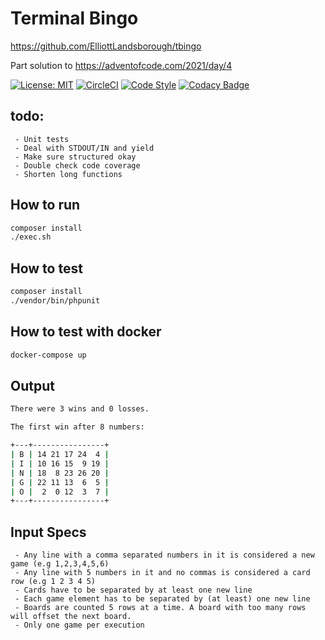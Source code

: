 # Terminal Bingo

https://github.com/ElliottLandsborough/tbingo

Part solution to https://adventofcode.com/2021/day/4

[![License: MIT](https://img.shields.io/badge/License-MIT-yellow.svg)](https://opensource.org/licenses/MIT)
[![CircleCI](https://circleci.com/gh/ElliottLandsborough/tbingo.svg?style=svg)](https://circleci.com/gh/ElliottLandsborough/tbingo)
[![Code Style](https://github.styleci.io/repos/578703772/shield?style=flat&branch=main)](https://github.styleci.io/repos/578703772)
[![Codacy Badge](https://app.codacy.com/project/badge/Grade/1b90d4c402fa4eacbb1d3b90a56a0f0c)](https://www.codacy.com/gh/ElliottLandsborough/tbingo/dashboard?utm_source=github.com&amp;utm_medium=referral&amp;utm_content=ElliottLandsborough/tbingo&amp;utm_campaign=Badge_Grade)

## todo:

```
 - Unit tests
 - Deal with STDOUT/IN and yield
 - Make sure structured okay
 - Double check code coverage
 - Shorten long functions
 ```

## How to run

```bash
composer install
./exec.sh
```

## How to test

```bash
composer install
./vendor/bin/phpunit
```

## How to test with docker

```bash
docker-compose up
```

## Output

```bash
There were 3 wins and 0 losses.

The first win after 8 numbers:

+---+----------------+
| B | 14 21 17 24  4 |
| I | 10 16 15  9 19 |
| N | 18  8 23 26 20 |
| G | 22 11 13  6  5 |
| O |  2  0 12  3  7 |
+---+----------------+
```

## Input Specs

```
 - Any line with a comma separated numbers in it is considered a new game (e.g 1,2,3,4,5,6)
 - Any line with 5 numbers in it and no commas is considered a card row (e.g 1 2 3 4 5)
 - Cards have to be separated by at least one new line
 - Each game element has to be separated by (at least) one new line
 - Boards are counted 5 rows at a time. A board with too many rows will offset the next board.
 - Only one game per execution
```
